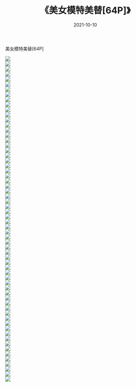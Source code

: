﻿---
layout: post
title:  《美女模特美替[64P]》
date:   2021-10-10
img: http://pic.660000.xyz/1:/性感/2021/美女模特美替[64P]/000.jpg
categories: [美女, 清纯, 唯美]
---

美女模特美替[64P]

  ![](http://pic.660000.xyz/1:/性感/2021/美女模特美替[64P]/001.jpg) <br> ![](http://pic.660000.xyz/1:/性感/2021/美女模特美替[64P]/002.jpg) <br> ![](http://pic.660000.xyz/1:/性感/2021/美女模特美替[64P]/003.jpg) <br> ![](http://pic.660000.xyz/1:/性感/2021/美女模特美替[64P]/004.jpg) <br> ![](http://pic.660000.xyz/1:/性感/2021/美女模特美替[64P]/005.jpg) <br> ![](http://pic.660000.xyz/1:/性感/2021/美女模特美替[64P]/006.jpg) <br> ![](http://pic.660000.xyz/1:/性感/2021/美女模特美替[64P]/007.jpg) <br> ![](http://pic.660000.xyz/1:/性感/2021/美女模特美替[64P]/008.jpg) <br> ![](http://pic.660000.xyz/1:/性感/2021/美女模特美替[64P]/009.jpg) <br> ![](http://pic.660000.xyz/1:/性感/2021/美女模特美替[64P]/010.jpg) <br> ![](http://pic.660000.xyz/1:/性感/2021/美女模特美替[64P]/011.jpg) <br> ![](http://pic.660000.xyz/1:/性感/2021/美女模特美替[64P]/012.jpg) <br> ![](http://pic.660000.xyz/1:/性感/2021/美女模特美替[64P]/013.jpg) <br> ![](http://pic.660000.xyz/1:/性感/2021/美女模特美替[64P]/014.jpg) <br> ![](http://pic.660000.xyz/1:/性感/2021/美女模特美替[64P]/015.jpg) <br> ![](http://pic.660000.xyz/1:/性感/2021/美女模特美替[64P]/016.jpg) <br> ![](http://pic.660000.xyz/1:/性感/2021/美女模特美替[64P]/017.jpg) <br> ![](http://pic.660000.xyz/1:/性感/2021/美女模特美替[64P]/018.jpg) <br> ![](http://pic.660000.xyz/1:/性感/2021/美女模特美替[64P]/019.jpg) <br> ![](http://pic.660000.xyz/1:/性感/2021/美女模特美替[64P]/020.jpg) <br> ![](http://pic.660000.xyz/1:/性感/2021/美女模特美替[64P]/021.jpg) <br> ![](http://pic.660000.xyz/1:/性感/2021/美女模特美替[64P]/022.jpg) <br> ![](http://pic.660000.xyz/1:/性感/2021/美女模特美替[64P]/023.jpg) <br> ![](http://pic.660000.xyz/1:/性感/2021/美女模特美替[64P]/024.jpg) <br> ![](http://pic.660000.xyz/1:/性感/2021/美女模特美替[64P]/025.jpg) <br> ![](http://pic.660000.xyz/1:/性感/2021/美女模特美替[64P]/026.jpg) <br> ![](http://pic.660000.xyz/1:/性感/2021/美女模特美替[64P]/027.jpg) <br> ![](http://pic.660000.xyz/1:/性感/2021/美女模特美替[64P]/028.jpg) <br> ![](http://pic.660000.xyz/1:/性感/2021/美女模特美替[64P]/029.jpg) <br> ![](http://pic.660000.xyz/1:/性感/2021/美女模特美替[64P]/030.jpg) <br> ![](http://pic.660000.xyz/1:/性感/2021/美女模特美替[64P]/031.jpg) <br> ![](http://pic.660000.xyz/1:/性感/2021/美女模特美替[64P]/032.jpg) <br> ![](http://pic.660000.xyz/1:/性感/2021/美女模特美替[64P]/033.jpg) <br> ![](http://pic.660000.xyz/1:/性感/2021/美女模特美替[64P]/034.jpg) <br> ![](http://pic.660000.xyz/1:/性感/2021/美女模特美替[64P]/035.jpg) <br> ![](http://pic.660000.xyz/1:/性感/2021/美女模特美替[64P]/036.jpg) <br> ![](http://pic.660000.xyz/1:/性感/2021/美女模特美替[64P]/037.jpg) <br> ![](http://pic.660000.xyz/1:/性感/2021/美女模特美替[64P]/038.jpg) <br> ![](http://pic.660000.xyz/1:/性感/2021/美女模特美替[64P]/039.jpg) <br> ![](http://pic.660000.xyz/1:/性感/2021/美女模特美替[64P]/040.jpg) <br> ![](http://pic.660000.xyz/1:/性感/2021/美女模特美替[64P]/041.jpg) <br> ![](http://pic.660000.xyz/1:/性感/2021/美女模特美替[64P]/042.jpg) <br> ![](http://pic.660000.xyz/1:/性感/2021/美女模特美替[64P]/043.jpg) <br> ![](http://pic.660000.xyz/1:/性感/2021/美女模特美替[64P]/044.jpg) <br> ![](http://pic.660000.xyz/1:/性感/2021/美女模特美替[64P]/045.jpg) <br> ![](http://pic.660000.xyz/1:/性感/2021/美女模特美替[64P]/046.jpg) <br> ![](http://pic.660000.xyz/1:/性感/2021/美女模特美替[64P]/047.jpg) <br> ![](http://pic.660000.xyz/1:/性感/2021/美女模特美替[64P]/048.jpg) <br> ![](http://pic.660000.xyz/1:/性感/2021/美女模特美替[64P]/049.jpg) <br> ![](http://pic.660000.xyz/1:/性感/2021/美女模特美替[64P]/050.jpg) <br> ![](http://pic.660000.xyz/1:/性感/2021/美女模特美替[64P]/051.jpg) <br> ![](http://pic.660000.xyz/1:/性感/2021/美女模特美替[64P]/052.jpg) <br> ![](http://pic.660000.xyz/1:/性感/2021/美女模特美替[64P]/053.jpg) <br> ![](http://pic.660000.xyz/1:/性感/2021/美女模特美替[64P]/054.jpg) <br> ![](http://pic.660000.xyz/1:/性感/2021/美女模特美替[64P]/055.jpg) <br> ![](http://pic.660000.xyz/1:/性感/2021/美女模特美替[64P]/056.jpg) <br> ![](http://pic.660000.xyz/1:/性感/2021/美女模特美替[64P]/057.jpg) <br> ![](http://pic.660000.xyz/1:/性感/2021/美女模特美替[64P]/058.jpg) <br> ![](http://pic.660000.xyz/1:/性感/2021/美女模特美替[64P]/059.jpg) <br> ![](http://pic.660000.xyz/1:/性感/2021/美女模特美替[64P]/060.jpg) <br> ![](http://pic.660000.xyz/1:/性感/2021/美女模特美替[64P]/061.jpg) <br> ![](http://pic.660000.xyz/1:/性感/2021/美女模特美替[64P]/062.jpg) <br> ![](http://pic.660000.xyz/1:/性感/2021/美女模特美替[64P]/063.jpg) <br> ![](http://pic.660000.xyz/1:/性感/2021/美女模特美替[64P]/064.jpg) <br>